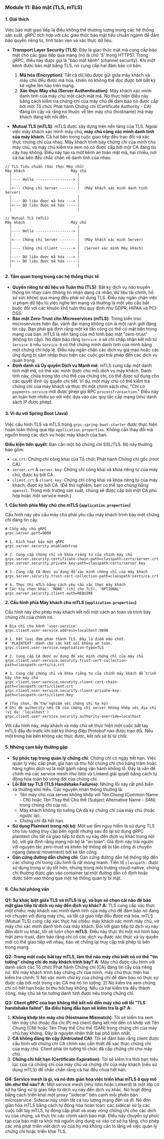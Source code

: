 ### **Module 11: Bảo mật (TLS, mTLS)**

#### **1. Giải thích**

Việc bảo mật giao tiếp là điều không thể thương lượng trong các hệ thống sản xuất. gRPC tích hợp với các giao thức bảo mật tiêu chuẩn ngành để đảm bảo quyền riêng tư, tính toàn vẹn và xác thực dữ liệu.

*   **Transport Layer Security (TLS)**: Đây là giao thức mật mã cung cấp bảo mật cho các giao tiếp qua mạng (nó là chữ 'S' trong HTTPS). Trong gRPC, điều này được gọi là "bảo mật kênh" (channel security). Khi một kênh được bảo mật bằng TLS, nó cung cấp hai đảm bảo cơ bản:
    1.  **Mã hóa (Encryption)**: Tất cả dữ liệu được gửi giữa máy khách và máy chủ đều được mã hóa, khiến nó không thể đọc được bởi bất kỳ kẻ nghe lén nào trên mạng.
    2.  **Xác thực Máy chủ (Server Authentication)**: Máy khách xác minh danh tính của máy chủ một cách mật mã. Nó thực hiện điều này bằng cách kiểm tra chứng chỉ của máy chủ để đảm bảo nó được cấp bởi một Tổ chức Phát hành Chứng chỉ (Certificate Authority - CA) đáng tin cậy và rằng nó thuộc về tên máy chủ (hostname) mà máy khách đang kết nối đến.

*   **Mutual TLS (mTLS)**: mTLS được xây dựng trên nền tảng của TLS. Ngoài việc máy khách xác minh máy chủ, **máy chủ cũng xác minh danh tính của máy khách**. Cả hai bên trong cuộc giao tiếp đều trao đổi và xác thực chứng chỉ của nhau. Máy khách trình bày chứng chỉ của mình cho máy chủ, và máy chủ kiểm tra xem nó có được cấp bởi một CA đáng tin cậy hay không. Điều này tạo ra một kênh an toàn mật mã, hai chiều, nơi cả hai bên đều chắc chắn về danh tính của nhau.

```ascii
// TLS Tiêu chuẩn (Xác thực Máy chủ)
Máy khách                     Máy chủ
  |                              |
  |---- Hello -----------------> |
  |                              |
  |<--- Chứng chỉ Server ------- |  (Máy khách xác minh danh tính Server)
  |                              |
  |---- Dữ liệu được mã hóa ---> |
  |<--- Dữ liệu được mã hóa -----|
  |                              |

// Mutual TLS (mTLS)
Máy khách                     Máy chủ
  |                              |
  |---- Hello -----------------> |
  |                              |
  |<--- Chứng chỉ Server ------- |  (Máy khách xác minh Server)
  |                              |
  |---- Chứng chỉ Client ------> |  (Server xác minh Máy khách)
  |                              |
  |---- Dữ liệu được mã hóa ---> |
  |<--- Dữ liệu được mã hóa -----|
  |                              |
 ```

#### **2. Tầm quan trọng trong các hệ thống thực tế**

*   **Quyền riêng tư dữ liệu và Tuân thủ (TLS)**: Bất kỳ dịch vụ nào truyền thông tin nhạy cảm (thông tin nhận dạng cá nhân, dữ liệu tài chính, hồ sơ sức khỏe) qua mạng đều phải sử dụng TLS. Điều này ngăn chặn việc vi phạm dữ liệu từ việc nghe lén mạng và thường là một yêu cầu bắt buộc đối với các khuôn khổ tuân thủ quy định như GDPR, HIPAA và PCI-DSS.
*   **Bảo mật Zero-Trust cho Microservices (mTLS)**: Trong kiến trúc microservices hiện đại, vành đai mạng không còn là một ranh giới đáng tin cậy. Bạn phải giả định rằng một kẻ tấn công có thể có mặt bên trong mạng của bạn. mTLS là nền tảng của mô hình bảo mật "zero-trust" (không tin cậy). Nó đảm bảo rằng `Service A` sẽ chỉ chấp nhận kết nối từ `Service B` nếu `Service B` có thể chứng minh danh tính của mình bằng một chứng chỉ hợp lệ. Điều này ngăn chặn các dịch vụ giả mạo hoặc các ứng dụng bị xâm nhập thực hiện các cuộc gọi trái phép đến các dịch vụ quan trọng.
*   **Định danh và Ủy quyền Dịch vụ Mạnh mẽ**: mTLS cung cấp một danh tính mật mã, có thể xác minh được cho mỗi dịch vụ máy khách. Danh tính này, chứa trong tên chủ thể của chứng chỉ, có thể được sử dụng cho các quyết định ủy quyền chi tiết. Ví dụ, một máy chủ có thể kiểm tra chứng chỉ của máy khách và thực thi một chính sách như, "Chỉ có `payments-service` mới được phép gọi RPC `processTransaction`." Điều này an toàn hơn nhiều so với việc dựa vào các quy tắc cấp mạng (như danh sách IP được phép).

#### **3. Ví dụ với Spring Boot (Java)**

Việc cấu hình TLS và mTLS trong `grpc-spring-boot-starter` được thực hiện hoàn toàn thông qua tệp `application.properties`. Không cần thay đổi mã nguồn trong các dịch vụ hoặc máy khách của bạn.

**Điều kiện tiên quyết**: Bạn cần một bộ chứng chỉ SSL/TLS. Bộ này thường bao gồm:
*   `ca.crt`: Chứng chỉ công khai của Tổ chức Phát hành Chứng chỉ gốc (root CA).
*   `server.crt` & `server.key`: Chứng chỉ công khai và khóa riêng tư của máy chủ, được ký bởi CA.
*   `client.crt` & `client.key`: Chứng chỉ công khai và khóa riêng tư của máy khách, được ký bởi CA.
    (Để thử nghiệm, bạn có thể tạo chúng bằng `openssl`. Trong môi trường sản xuất, chúng sẽ được cấp bởi một CA phù hợp hoặc một service mesh.)

**1. Cấu hình phía Máy chủ cho mTLS (`application.properties`)**

Cấu hình này yêu cầu máy chủ phải yêu cầu máy khách trình bày một chứng chỉ đáng tin cậy.

```properties
# Cổng máy chủ gRPC
grpc.server.port=9090

# 1. Kích hoạt bảo mật gRPC
grpc.server.security.enabled=true

# 2. Cung cấp chứng chỉ và khóa riêng tư của chính máy chủ
grpc.server.security.certificate-chain-path=classpath:certs/server.crt
grpc.server.security.private-key-path=classpath:certs/server.key

# 3. Cung cấp CA được sử dụng để xác minh chứng chỉ của máy khách
grpc.server.security.trust-cert-collection-path=classpath:certs/ca.crt

# 4. Thực thi mTLS bằng cách yêu cầu xác thực máy khách
# Các tùy chọn khác: 'NONE' (chỉ cho TLS), 'OPTIONAL'
grpc.server.security.client-auth=REQUIRE
```

**2. Cấu hình phía Máy khách cho mTLS (`application.properties`)**

Cấu hình này cho phép máy khách kết nối một cách an toàn và trình bày chứng chỉ của chính nó.

```properties
# Địa chỉ cho kênh 'user-service'
grpc.client.user-service.address=localhost:9090

# 1. Đặt loại đàm phán thành TLS. Đây là điểm mấu chốt.
# 'PLAINTEXT' dành cho các kết nối không an toàn.
grpc.client.user-service.negotiation-type=TLS

# 2. Cung cấp CA được sử dụng để xác minh chứng chỉ của máy chủ
grpc.client.user-service.security.trust-cert-collection-path=classpath:certs/ca.crt

# 3. Cung cấp chứng chỉ và khóa riêng tư của chính máy khách để trình bày cho máy chủ
grpc.client.user-service.security.client-cert-chain-path=classpath:certs/client.crt
grpc.client.user-service.security.client-private-key-path=classpath:certs/client.key

# (Tùy chọn, để thử nghiệm với chứng chỉ tự ký)
# Ghi đè authority nếu CN của chứng chỉ server không khớp với địa chỉ (ví dụ: 'localhost')
grpc.client.user-service.security.authority-override=localhost
```
Với cấu hình này, máy khách và máy chủ sẽ thực hiện một cuộc bắt tay mTLS đầy đủ trước khi bất kỳ thông điệp Protobuf nào được trao đổi. Nếu một trong hai bên không xác thực được, kết nối sẽ bị từ chối.

#### **5. Những cạm bẫy thường gặp**
*   **Sự phức tạp trong quản lý chứng chỉ**: Chứng chỉ có ngày hết hạn. Việc quản lý việc cấp phát, gia hạn và thu hồi chứng chỉ cho hàng trăm hoặc hàng nghìn dịch vụ là một gánh nặng vận hành khổng lồ. Đây là vấn đề chính mà các service mesh như Istio và Linkerd giải quyết bằng cách tự động hóa toàn bộ vòng đời của chứng chỉ.
*   **Lỗi Bắt tay TLS (TLS Handshake Failures)**: Những lỗi này rất phổ biến và thường khó hiểu. Các nguyên nhân thông thường là:
    *   Tên máy chủ của server không khớp với Tên Chung (Common Name - CN) hoặc Tên Thay thế Chủ thể (Subject Alternative Name - SAN) trong chứng chỉ của nó.
    *   Máy khách không tin tưởng CA đã ký chứng chỉ của máy chủ (hoặc ngược lại).
    *   Chứng chỉ đã hết hạn.
*   **Sử dụng Plaintext trong nội bộ**: Một sai lầm nguy hiểm là sử dụng TLS cho lưu lượng truy cập bên ngoài nhưng sau đó lại sử dụng gRPC plaintext cho tất cả giao tiếp từ dịch vụ này đến dịch vụ khác trong nội bộ, với giả định rằng mạng nội bộ là "an toàn". Giả định này trái ngược với nguyên tắc zero-trust và khiến hệ thống dễ bị tấn công di chuyển ngang (lateral movement) bởi kẻ tấn công.
*   **Gán cứng đường dẫn chứng chỉ**: Gán cứng đường dẫn hệ thống tệp đến các chứng chỉ trong cấu hình là rất mong manh. Tiền tố `classpath:` được sử dụng trong ví dụ tốt hơn, nhưng trong môi trường cloud-native, chứng chỉ thường được gắn vào container tại một đường dẫn cố định hoặc được tiêm vào thông qua một hệ thống quản lý bí mật.

#### **6. Câu hỏi phỏng vấn**

**Q1: Sự khác biệt giữa TLS và mTLS là gì, và bạn sẽ chọn cái nào để bảo mật giao tiếp từ dịch vụ này đến dịch vụ khác?**
**A:** TLS cung cấp xác thực một chiều: máy khách xác minh danh tính của máy chủ để đảm bảo nó đang nói chuyện với đúng máy chủ, và tất cả giao tiếp đều được mã hóa. mTLS (Mutual TLS) cung cấp xác thực hai chiều: máy khách xác minh máy chủ, *và* máy chủ xác minh danh tính của máy khách. Đối với giao tiếp từ dịch vụ này đến dịch vụ khác, tôi sẽ luôn chọn **mTLS**. Điều này thực thi một mô hình bảo mật zero-trust, đảm bảo rằng chỉ có các dịch vụ được xác thực và ủy quyền mới có thể giao tiếp với nhau, bảo vệ chống lại truy cập trái phép từ bên trong mạng.

**Q2: Trong một cuộc bắt tay mTLS, làm thế nào máy chủ biết nó có thể "tin tưởng" chứng chỉ do máy khách trình bày?**
**A:** Máy chủ được cấu hình với danh sách các Tổ chức Phát hành Chứng chỉ (CA) đáng tin cậy của riêng nó. Khi máy khách trình bày chứng chỉ của mình, máy chủ thực hiện hai kiểm tra chính: 1) Nó xác minh chữ ký của chứng chỉ để đảm bảo nó thực sự được cấp bởi một trong các CA mà nó tin tưởng. 2) Nó kiểm tra xem chứng chỉ có hết hạn hoặc bị thu hồi hay không. Nếu cả hai kiểm tra đều thành công, máy chủ sẽ tin tưởng danh tính được nêu trong chứng chỉ.

**Q3: Client gRPC của bạn không thể kết nối đến máy chủ với lỗi "TLS handshake failed". Ba điều hàng đầu bạn sẽ kiểm tra là gì?**
**A:**
1.  **Không khớp tên máy chủ (Hostname Mismatch)**: Tôi sẽ kiểm tra xem tên máy chủ (hoặc địa chỉ IP) mà client đang kết nối đến có khớp với Tên Chung (CN) hoặc Tên Thay thế Chủ thể (SAN) trong chứng chỉ của máy chủ hay không. Đây là nguyên nhân thất bại phổ biến nhất.
2.  **CA không đáng tin cậy (Untrusted CA)**: Tôi sẽ đảm bảo rằng client được cấu hình với chứng chỉ CA chính xác cần thiết để xác thực chứng chỉ của máy chủ. Client phải tin tưởng tổ chức đã cấp chứng chỉ cho máy chủ.
3.  **Chứng chỉ hết hạn (Certificate Expiration)**: Tôi sẽ kiểm tra thời hạn hiệu lực của cả chứng chỉ của máy chủ và chứng chỉ của máy khách (nếu sử dụng mTLS) để chắc chắn rằng cả hai đều chưa hết hạn.

**Q4: Service mesh là gì, và nó đơn giản hóa việc triển khai mTLS ở quy mô lớn như thế nào?**
**A:** Một service mesh (như Istio hoặc Linkerd) là một lớp cơ sở hạ tầng xử lý giao tiếp từ dịch vụ này đến dịch vụ khác. Nó hoạt động bằng cách triển khai một proxy "sidecar" bên cạnh mỗi phiên bản microservice. Sidecar này chặn tất cả lưu lượng mạng đến và đi. Nó đơn giản hóa mTLS bằng cách tự động hóa hoàn toàn: các sidecar xử lý các cuộc bắt tay mTLS, tự động cấp phát và xoay vòng chứng chỉ cho các dịch vụ của chúng, và thực thi các chính sách bảo mật. Điều này chuyển sự phức tạp của bảo mật ra khỏi mã nguồn ứng dụng và vào cơ sở hạ tầng, cho phép các nhà phát triển viết dịch vụ của họ mà không cần lo lắng về việc quản lý chứng chỉ hoặc triển khai TLS.